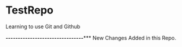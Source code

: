 # TestRepo
Learning to use Git and Github

*************--------------------------------****************
New Changes Added in this Repo.
